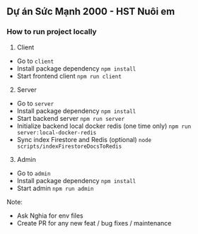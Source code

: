 ## Dự án Sức Mạnh 2000 - HST Nuôi em

### How to run project locally

1. Client

- Go to `client`
- Install package dependency `npm install`
- Start frontend client `npm run client`

2. Server

- Go to `server`
- Install package dependency `npm install`
- Start backend server `npm run server`
- Initialize backend local docker redis (one time only) `npm run server:local-docker-redis`
- Sync index Firestore and Redis (optional) `node scripts/indexFirestoreDocsToRedis`

3. Admin

- Go to `admin`
- Install package dependency `npm install`
- Start admin `npm run admin`

Note:

- Ask Nghia for env files
- Create PR for any new feat / bug fixes / maintenance
